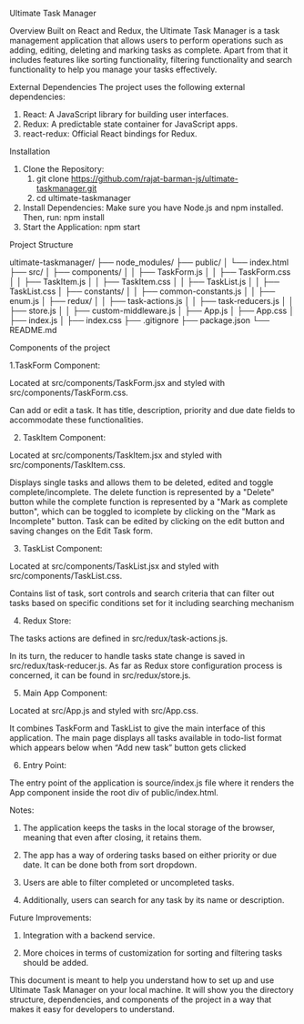 Ultimate Task Manager

Overview
Built on React and Redux, the Ultimate Task Manager is a task management application that allows users to perform operations such as adding, editing, deleting and marking tasks as complete. Apart from that it includes features like sorting functionality, filtering functionality and search functionality to help you manage your tasks effectively.

External Dependencies
The project uses the following external dependencies:

1. React: A JavaScript library for building user interfaces.
2. Redux: A predictable state container for JavaScript apps.
3. react-redux: Official React bindings for Redux.

Installation

1. Clone the Repository:
   1. git clone https://github.com/rajat-barman-js/ultimate-taskmanager.git
   2. cd ultimate-taskmanager
2. Install Dependencies:
   Make sure you have Node.js and npm installed.
   Then, run: npm install
3. Start the Application:
   npm start

Project Structure

ultimate-taskmanager/
├── node_modules/
├── public/
│ └── index.html
├── src/
│ ├── components/
│ │ ├── TaskForm.js
│ │ ├── TaskForm.css
│ │ ├── TaskItem.js
│ │ ├── TaskItem.css
│ │ ├── TaskList.js
│ │ ├── TaskList.css
│ ├── constants/
│ │ ├── common-constants.js
│ │ ├── enum.js
│ ├── redux/
│ │ ├── task-actions.js
│ │ ├── task-reducers.js
│ │ ├── store.js
│ │ ├── custom-middleware.js
│ ├── App.js
│ ├── App.css
│ ├── index.js
│ ├── index.css
├── .gitignore
├── package.json
└── README.md

Components of the project

1.TaskForm Component:

Located at src/components/TaskForm.jsx and styled with src/components/TaskForm.css.

Can add or edit a task. It has title, description, priority and due date fields to accommodate these functionalities.

2. TaskItem Component:

Located at src/components/TaskItem.jsx and styled with src/components/TaskItem.css.

Displays single tasks and allows them to be deleted, edited and toggle complete/incomplete.
The delete function is represented by a "Delete" button while the complete function is represented by a "Mark as complete button", which can be toggled to icomplete by clicking on the "Mark as Incomplete" button. Task can be edited by clicking on the edit button and saving changes on the Edit Task form.

3. TaskList Component:

Located at src/components/TaskList.jsx and styled with src/components/TaskList.css.

Contains list of task, sort controls and search criteria that can filter out tasks based on specific conditions set for it including searching mechanism

4. Redux Store:

The tasks actions are defined in src/redux/task-actions.js.

In its turn, the reducer to handle tasks state change is saved in src/redux/task-reducer.js. As far as Redux store configuration process is concerned, it can be found in src/redux/store.js.

5. Main App Component:

Located at src/App.js and styled with src/App.css.

It combines TaskForm and TaskList to give the main interface of this application. The main page displays all tasks available in todo-list format which appears below when “Add new task” button gets clicked

6. Entry Point:

The entry point of the application is source/index.js file where it renders the App component inside the root div of public/index.html.

Notes:

1. The application keeps the tasks in the local storage of the browser, meaning that even after closing, it retains them.

2. The app has a way of ordering tasks based on either priority or due date. It can be done both from sort dropdown.

3. Users are able to filter completed or uncompleted tasks.

4. Additionally, users can search for any task by its name or description.

Future Improvements:

1. Integration with a backend service.

2. More choices in terms of customization for sorting and filtering tasks should be added.

This document is meant to help you understand how to set up and use Ultimate Task Manager on your local machine. It will show you the directory structure, dependencies, and components of the project in a way that makes it easy for developers to understand.
